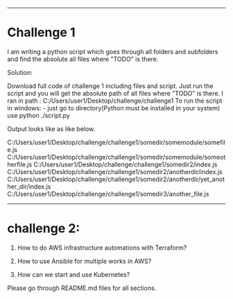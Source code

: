 __________________________________
# Challenge 1
I am writing a python script which goes through all folders and subfolders and find the absolute all files where "TODO" is there.

Solution:

Download full code of challenge 1 including files and script.
Just run the script and you will get the absolute path of all files where "TODO" is there.
I ran in path : C:/Users/user1/Desktop/challenge/challenge1
To run the script in windows: - just go to directory(Python must be installed in your system)
use python ./script.py

Output looks like as like below.

C:/Users/user1/Desktop/challenge/challenge1/somedir/somemodule/somefile.js
C:/Users/user1/Desktop/challenge/challenge1/somedir/somemodule/someotherfile.js
C:/Users/user1/Desktop/challenge/challenge1/somedir2/index.js
C:/Users/user1/Desktop/challenge/challenge1/somedir2/anotherdir/index.js
C:/Users/user1/Desktop/challenge/challenge1/somedir2/anotherdir/yet_another_dir/index.js
C:/Users/user1/Desktop/challenge/challenge1/somedir3/another_file.js
________________________________________
# challenge 2:
1. How to do AWS infrastructure automations with Terraform?

2. How to use Ansible for multiple works in AWS?

3. How can we start and use Kubernetes?

Please go through README.md files for all sections.
